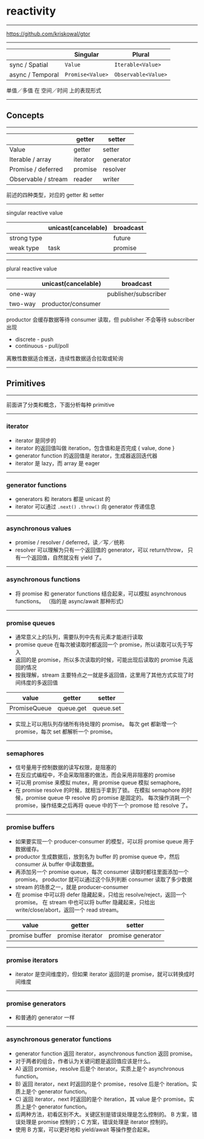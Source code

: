 # reactivity

---

https://github.com/kriskowal/gtor

---

|                  | Singular         | Plural              |
| ---------------- | ---------------- | ------------------- |
| sync / Spatial   | `Value`          | `Iterable<Value>`   |
| async / Temporal | `Promise<Value>` | `Observable<Value>` |

单值／多值 在 空间／时间 上的表现形式

---

## Concepts

---

|                            | getter   | setter    |
| -------------------------- | -------- | --------- |
| Value                      | getter   | setter    |
| Iterable<Value> / array    | iterator | generator |
| Promise<Value> / deferred  | promise  | resolver  |
| Observable<Value> / stream | reader   | writer    |

前述的四种类型，对应的 getter 和 setter

---

singular reactive value

|             | unicast(cancelable) | broadcast |
| ----------- | ------------------- | --------- |
| strong type |                     | future    |
| weak type   | task                | promise   |

---

plural reactive value

|         | unicast(cancelable) | broadcast            |
| ------- | ------------------- | -------------------- |
| one-way |                     | publisher/subscriber |
| two-way | productor/consumer  |                      |

productor 会缓存数据等待 consumer 读取，但 publisher 不会等待 subscriber 出现

+ discrete - push
+ continuous - pull/poll

离散性数据适合推送，连续性数据适合拉取或轮询

---

## Primitives

---

前面讲了分类和概念，下面分析每种 primitive

---

### iterator

+ iterator 是同步的
+ iterator 的返回值叫做 iteration，包含值和是否完成 { value, done }
+ generator function 的返回值是 iterator，生成器返回迭代器
+ iterator 是 lazy，而 array 是 eager

---

### generator functions

+ generators 和 iterators 都是 unicast 的
+ iterator 可以通过 `.next()` `.throw()` 向 generator 传递信息

---

### asynchronous values

+ promise / resolver / deferred，读／写／统称
+ resolver 可以理解为只有一个返回值的 generator，可以 return/throw，
    只有一个返回值，自然就没有 yield 了。
---

### asynchronous functions

+ 将 promise 和 generator functions 结合起来，可以模拟 asynchronous functions。
    （指的是 async/await 那种形式）

---

### promise queues

+ 通常意义上的队列，需要队列中先有元素才能进行读取
+ promise queue 在每次被读取时都返回一个 promise，所以读取可以先于写入
+ 返回的是 promise，所以多次读取的时候，可能出现后读取的 promise 先返回的情况
+ 按我理解，stream 主要特点之一就是多返回值，这里用了其他方式实现了时间纬度的多返回值

| value        | getter    | setter    |
| ------------ | --------- | --------- |
| PromiseQueue | queue.get | queue.set |

+ 实现上可以用队列存储所有待处理的 promise。
    每次 get 都新增一个 promise，每次 set 都解析一个 promise。

---

### semaphores

+ 信号量用于控制数据的读写权限，是阻塞的
+ 在反应式编程中，不会采取阻塞的做法，而会采用非阻塞的 promise
+ 可以用 promise 来模拟 mutex，用 promise queue 模拟 semaphore。
+ 在 promise resolve 的时候，就相当于拿到了锁。
    在模拟 semaphore 的时候，promise queue 中 resolve 的 promise 是固定的。
    每次操作消耗一个 promise，操作结束之后再将 queue 中的下一个 promose 给 resolve 了。

---

### promise buffers

+ 如果要实现一个 producer-consumer 的模型，可以将 promise queue 用于数据缓存。
+ productor 生成数据后，放到名为 buffer 的 promise queue 中，然后 consumer 从 buffer 中读取数据。
+ 再添加另一个 promise queue，每次 consumer 读取时都往里面添加一个 promise。
    productor 就可以通过这个队列判断 consumer 读取了多少数据
+ stream 的场景之一，就是 producer-consumer
+ 在 promise 中可以将 defer 隐藏起来，只给出 resolve/reject，返回一个 promise。
    在 stream 中也可以将 buffer 隐藏起来，只给出 write/close/abort，返回一个 read stream。

| value          | getter           | setter            |
| -------------- | ---------------- | ----------------- |
| promise buffer | promise iterator | promise generator |

---

### promise iterators

+ iterator 是空间维度的，但如果 iterator 返回的是 promise，就可以转换成时间维度

---

### promise generators

+ 和普通的 generator 一样

---

### asynchronous generator functions

+ generator function 返回 iterator，asynchronous function 返回 promise。
+ 对于两者的组合，作者认为关键问题是返回值应该是什么。
+ A) 返回 promise，resolve 后是个 iterator。实质上是个 asynchronous function。
+ B) 返回 iterator，next 时返回的是个 promise，resolve 后是个 iteration。实质上是个 generator function。
+ C) 返回 iterator，next 时返回的是个 iteration，其 value 是个 promise。实质上是个 generator function。
+ 后两种方法，初看区别不大。关键区别是错误处理是怎么控制的。
    B 方案，错误处理是 promise 控制的；C 方案，错误处理是 iterator 控制的。
+ 使用 B 方案，可以更好地和 yield/await 等操作整合起来。
